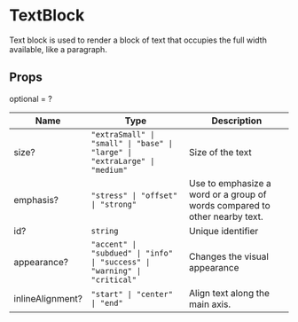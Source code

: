# TextBlock

Text block is used to render a block of text that occupies the full width available, like a paragraph.

## Props
optional = ?

| Name | Type | Description |
| --- | --- | --- |
| size? | <code>"extraSmall" &#124; "small" &#124; "base" &#124; "large" &#124; "extraLarge" &#124; "medium"</code> | Size of the text  |
| emphasis? | <code>"stress" &#124; "offset" &#124; "strong"</code> | Use to emphasize a word or a group of words compared to other nearby text.  |
| id? | <code>string</code> | Unique identifier  |
| appearance? | <code>"accent" &#124; "subdued" &#124; "info" &#124; "success" &#124; "warning" &#124; "critical"</code> | Changes the visual appearance  |
| inlineAlignment? | <code>"start" &#124; "center" &#124; "end"</code> | Align text along the main axis.  |